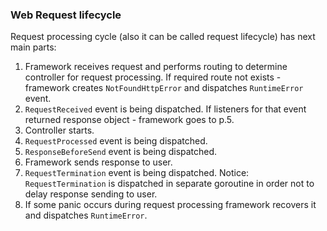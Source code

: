 ### Web Request lifecycle

Request processing cycle (also it can be called request lifecycle) has next main parts:

1. Framework receives request and performs routing to determine controller for request processing.
   If required route not exists - framework creates `NotFoundHttpError` and dispatches `RuntimeError` event.
2. `RequestReceived` event is being dispatched. If listeners for that event returned response object - framework goes to p.5.
3. Controller starts.
4. `RequestProcessed` event is being dispatched.
5. `ResponseBeforeSend` event is being dispatched.
6. Framework sends response to user.
7. `RequestTermination` event is being dispatched. Notice: `RequestTermination` is dispatched in separate goroutine
   in order not to delay response sending to user.
8. If some panic occurs during request processing framework recovers it and dispatches `RuntimeError`.
